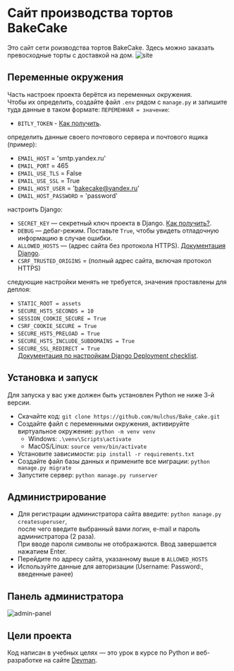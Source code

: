 # Сайт производства тортов BakeCake

Это сайт сети роизводства тортов BakeCake. Здесь можно заказать превосходные торты с доставкой на дом.
![site](https://github.com/mulchus/Bake_cake/assets/111083714/a9e041ae-fdc8-463b-9f8a-3ccfb08cdf44)


## Переменные окружения
Часть настроек проекта берётся из переменных окружения.  
Чтобы их определить, создайте файл `.env` рядом с `manage.py` и запишите туда данные в таком формате: `ПЕРЕМЕННАЯ = значение`:  
- `BITLY_TOKEN` - [Как получить](https://dev.bitly.com/docs/getting-started/authentication).  

определить данные своего почтового сервера и почтового ящика (пример):  
- `EMAIL_HOST` = 'smtp.yandex.ru'  
- `EMAIL_PORT` = 465  
- `EMAIL_USE_TLS` = False  
- `EMAIL_USE_SSL` = True  
- `EMAIL_HOST_USER` = 'bakecake@yandex.ru'  
- `EMAIL_HOST_PASSWORD` = 'password'  

настроить Django:  
- `SECRET_KEY` — секретный ключ проекта в Django. [Как получить?](https://stackoverflow.com/questions/41298963/is-there-a-function-for-generating-settings-secret-key-in-django).   
- `DEBUG` — дебаг-режим. Поставьте `True`, чтобы увидеть отладочную информацию в случае ошибки.  
- `ALLOWED_HOSTS` — (адрес сайта без протокола HTTPS). [Документация Django](https://docs.djangoproject.com/en/3.1/ref/settings/#allowed-hosts).  
- `CSRF_TRUSTED_ORIGINS` = (полный адрес сайта, включая протокол HTTPS)
  
следующие настройки менять не требуется, значения проставлены для деплоя:  
- `STATIC_ROOT = assets`  
- `SECURE_HSTS_SECONDS = 10`  
- `SESSION_COOKIE_SECURE = True`  
- `CSRF_COOKIE_SECURE = True`  
- `SECURE_HSTS_PRELOAD = True`  
- `SECURE_HSTS_INCLUDE_SUBDOMAINS = True`  
- `SECURE_SSL_REDIRECT = True`  
[Документация по настройкам Django Deployment checklist](https://docs.djangoproject.com/en/3.0/howto/deployment/checklist/).  


## Установка и запуск
Для запуска у вас уже должен быть установлен Python не ниже 3-й версии.  

- Скачайте код: `git clone https://github.com/mulchus/Bake_cake.git`
- Создайте файл с переменными окружения, активируйте виртуальное окружение: 
    `python -m venv venv`  
    - Windows: `.\venv\Scripts\activate`  
    - MacOS/Linux: `source venv/bin/activate`  
- Установите зависимости: `pip install -r requirements.txt`  
- Создайте файл базы данных и примените все миграции: `python manage.py migrate`  
- Запустите сервер: `python manage.py runserver`


## Администрирование
- Для регистрации администратора сайта введите: `python manage.py createsuperuser`,  
    после чего введите выбранный вами логин, e-mail и пароль администратора (2 раза).  
    При вводе пароля символы не отображаются. Ввод завершается нажатием Enter.  
- Перейдите по адресу сайта, указанному выше в `ALLOWED_HOSTS`
- Используйте данные для авторизации (Username: Password:, введенные ранее)


## Панель администратора
![admin-panel](https://github.com/mulchus/Bake_cake/assets/111083714/43fb6c5b-a39f-41a0-ab3b-fae76cab3a43)


## Цели проекта

Код написан в учебных целях — это урок в курсе по Python и веб-разработке на сайте [Devman](https://dvmn.org).
